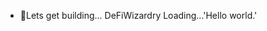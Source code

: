 
- 👀Lets get building...
DeFiWizardry Loading...'Hello world.'

<!---
Itsfuntobeanon/Itsfuntobeanon is a ✨ special ✨ repository because its `README.md` (this file) appears on your GitHub profile.
You can click the Preview link to take a look at your changes.
--->
